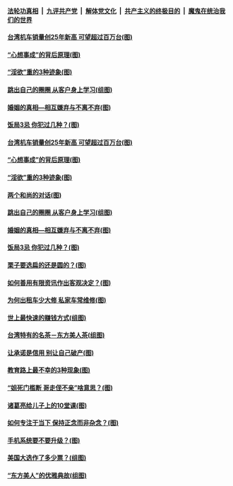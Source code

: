 

####  [法轮功真相](../../../../basic/blob/master/README.md?t=11280202) &nbsp;|&nbsp; [九评共产党](../../../../9ping.md/blob/master/README.md?t=11280202) &nbsp;|&nbsp; [解体党文化](../../../../jtdwh.md/blob/master/README.md?t=11280202)  &nbsp;|&nbsp; [共产主义的终极目的](../../../../gczydzjmd.md/blob/master/README.md?t=11280202) &nbsp;|&nbsp; [魔鬼在统治我们的世界](../../../../mgztzwmdsj.md/blob/master/README.md?t=11280202) 

#### [台湾机车销量创25年新高 可望超过百万台(图)](../pages/p8/953959.md?t=11280202) 

#### [“心想事成”的背后原理(图)](../pages/p8/953933.md?t=11280202) 

#### [“淫欲”重的3种迹象(图)](../pages/p8/953915.md?t=11280202) 

#### [跳出自己的圈圈 从客户身上学习(组图)](../pages/p8/953841.md?t=11280202) 

#### [婚姻的真相—相互嫌弃与不离不弃(图)](../pages/p8/953823.md?t=11280202) 

#### [饭局3忌 你犯过几种？(图)](../pages/p8/953736.md?t=11280202) 

#### [台湾机车销量创25年新高 可望超过百万台(图)](../pages/p8/953959.md?t=11280202) 

#### [“心想事成”的背后原理(图)](../pages/p8/953933.md?t=11280202) 

#### [“淫欲”重的3种迹象(图)](../pages/p8/953915.md?t=11280202) 

#### [两个和尚的对话(图)](../pages/p8/953667.md?t=11280202) 

#### [跳出自己的圈圈 从客户身上学习(组图)](../pages/p8/953841.md?t=11280202) 

#### [婚姻的真相—相互嫌弃与不离不弃(图)](../pages/p8/953823.md?t=11280202) 

#### [饭局3忌 你犯过几种？(图)](../pages/p8/953736.md?t=11280202) 

#### [栗子要选扁的还是圆的？(图)](../pages/p8/953657.md?t=11280202) 

#### [如何善用有限资讯作出客观决定？(图)](../pages/p8/953731.md?t=11280202) 

#### [为何出租车少大修 私家车常维修(图)](../pages/p8/953725.md?t=11280202) 

#### [世上最快速的赚钱方式(组图)](../pages/p8/953702.md?t=11280202) 

#### [台湾特有的名茶－东方美人茶(组图)](../pages/p8/953318.md?t=11280202) 

#### [让承诺是信用 别让自己破产(图)](../pages/p8/952054.md?t=11280202) 

#### [教育路上最不幸的3种现象(图)](../pages/p8/953610.md?t=11280202) 

#### [“姐死门槛断 哥走侄不亲”啥意思？(图)](../pages/p8/953588.md?t=11280202) 

#### [诸葛亮给儿子上的10堂课(图)](../pages/p8/952910.md?t=11280202) 

#### [如何专注于当下 保持正念而非杂念？(图)](../pages/p8/953518.md?t=11280202) 

#### [手机系统要不要升级？(图)](../pages/p8/953150.md?t=11280202) 

#### [美国大选作了多少票？(组图)](../pages/p8/953510.md?t=11280202) 

#### [“东方美人”的优雅典故(组图)](../pages/p8/953311.md?t=11280202) 


